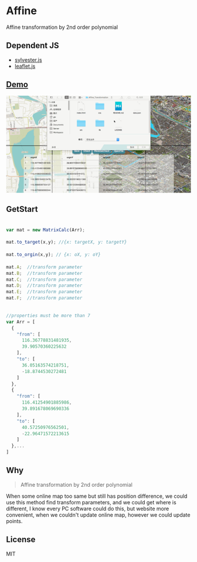 # Affine

Affine transformation by 2nd order polynomial

## Dependent JS

* [sylvester.js](http://sylvester.jcoglan.com/)
* [leaflet.js](http://leafletjs.com/)

## [Demo](https://bkgiser.github.io/Affine/)

![img](css/view.gif)

## GetStart

```javascript

var mat = new MatrixCalc(Arr);

mat.to_target(x,y); //{x: targetX, y: targetY}

mat.to_orgin(x,y); // {x: oX, y: oY}

mat.A;  //transform parameter
mat.B;  //transform parameter
mat.C;  //transform parameter
mat.D;  //transform parameter
mat.E;  //transform parameter
mat.F;  //transform parameter


```



```javascript

//properties must be more than 7
var Arr = [
  {
    "from": [
      116.36778831481935,
      39.90570360225632
    ],
    "to": [
      36.05163574218751,
      -18.8744530272481
    ]
  },
  {
    "from": [
      116.41254901885986,
      39.891678069690336
    ],
    "to": [
      40.57250976562501,
      -22.96471572213615
    ]
  },...
]

```

## Why


> Affine transformation by 2nd order polynomial


When some online map too same but still has position difference, we could use this method find transform parameters,
and we could get where is different, I know every PC software could do this, but website more convenient, 
when we couldn't update online map, however we could update points. 

## License

MIT
